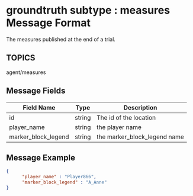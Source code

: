 # groundtruth subtype : measures Message Format
The measures published at the end of a trial.  

## TOPICS

agent/measures

## Message Fields

| Field Name | Type | Description|
 --- | --- | ---
| id | string | The id of the location
| player_name | string | the player name 
| marker_block_legend | string | the marker_block_legend name 

## Message Example

```json
{
      "player_name" : "Player866",
      "marker_block_legend" : "A_Anne"
}